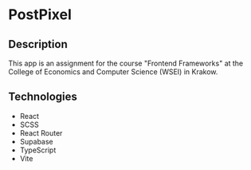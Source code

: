 # PostPixel

## Description

This app is an assignment for the course "Frontend Frameworks" at the College of Economics and Computer Science (WSEI) in Krakow.

## Technologies

- React
- SCSS
- React Router
- Supabase
- TypeScript
- Vite

